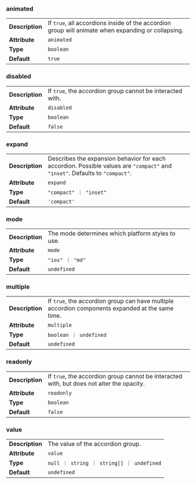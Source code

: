 

### animated 

| | |
| --- | --- |
| **Description** | If `true`, all accordions inside of the accordion group will animate when expanding or collapsing. |
| **Attribute** | `animated` |
| **Type** | `boolean` |
| **Default** | `true` |



### disabled 

| | |
| --- | --- |
| **Description** | If `true`, the accordion group cannot be interacted with. |
| **Attribute** | `disabled` |
| **Type** | `boolean` |
| **Default** | `false` |



### expand 

| | |
| --- | --- |
| **Description** | Describes the expansion behavior for each accordion. Possible values are `"compact"` and `"inset"`. Defaults to `"compact"`. |
| **Attribute** | `expand` |
| **Type** | `"compact" ｜ "inset"` |
| **Default** | `'compact'` |



### mode 

| | |
| --- | --- |
| **Description** | The mode determines which platform styles to use. |
| **Attribute** | `mode` |
| **Type** | `"ios" ｜ "md"` |
| **Default** | `undefined` |



### multiple 

| | |
| --- | --- |
| **Description** | If `true`, the accordion group can have multiple accordion components expanded at the same time. |
| **Attribute** | `multiple` |
| **Type** | `boolean ｜ undefined` |
| **Default** | `undefined` |



### readonly 

| | |
| --- | --- |
| **Description** | If `true`, the accordion group cannot be interacted with, but does not alter the opacity. |
| **Attribute** | `readonly` |
| **Type** | `boolean` |
| **Default** | `false` |



### value 

| | |
| --- | --- |
| **Description** | The value of the accordion group. |
| **Attribute** | `value` |
| **Type** | `null ｜ string ｜ string[] ｜ undefined` |
| **Default** | `undefined` |


